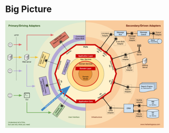 # Big Picture
![Hexagonal Architecture Map](https://raw.githubusercontent.com/mohammadhb/awesome-architecture/main/hexagonal-architecture.webp)
